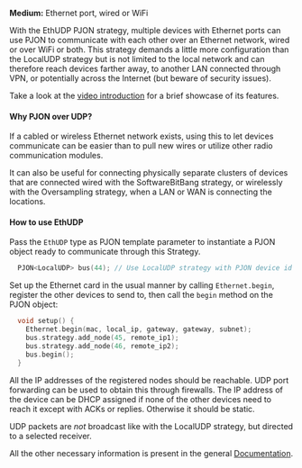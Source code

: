
**Medium:** Ethernet port, wired or WiFi

With the EthUDP PJON strategy, multiple devices with Ethernet ports can use PJON to communicate with each other over an
Ethernet network, wired or over WiFi or both. This strategy demands a little more configuration than the LocalUDP strategy
but is not limited to the local network and can therefore reach devices farther away, to another LAN connected through
VPN, or potentially across the Internet (but beware of security issues).

Take a look at the [video introduction](https://www.youtube.com/watch?v=cxEUqkK5BQg) for a brief showcase of its features.

#### Why PJON over UDP?
If a cabled or wireless Ethernet network exists, using this to let devices communicate can be easier than to pull new wires or utilize other radio communication modules.

It can also be useful for connecting physically separate clusters of devices that are connected wired with the SoftwareBitBang strategy, or wirelessly with the Oversampling strategy, when a LAN or WAN is connecting the locations.

#### How to use EthUDP
Pass the `EthUDP` type as PJON template parameter to instantiate a PJON object ready to communicate through this Strategy.
```cpp  
  PJON<LocalUDP> bus(44); // Use LocalUDP strategy with PJON device id 44
```
Set up the Ethernet card in the usual manner by calling `Ethernet.begin`, register the other devices to send to,
then call the `begin` method on the PJON object:
```cpp  
  void setup() {
    Ethernet.begin(mac, local_ip, gateway, gateway, subnet);
    bus.strategy.add_node(45, remote_ip1);
    bus.strategy.add_node(46, remote_ip2);
    bus.begin();
  }
```
All the IP addresses of the registered nodes should be reachable. UDP port forwarding can be used to obtain this
through firewalls. The IP address of the device can be DHCP assigned if none of the other devices need to reach it
except with ACKs or replies. Otherwise it should be static.

UDP packets are _not_ broadcast like with the LocalUDP strategy, but directed to a selected receiver.

All the other necessary information is present in the general [Documentation](/documentation).
